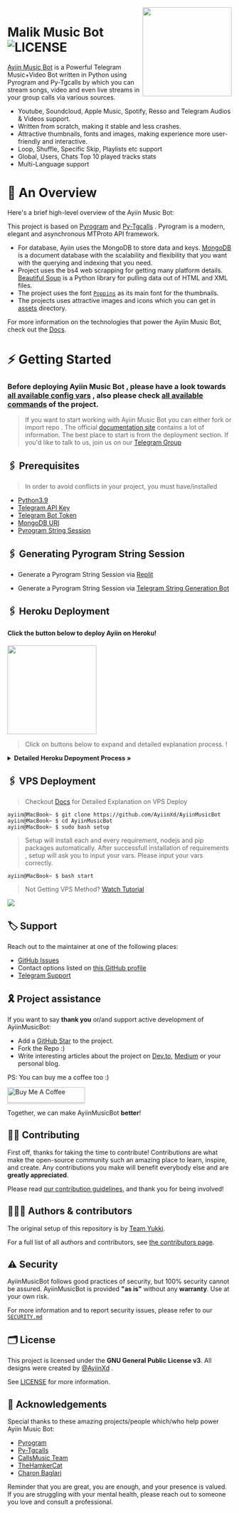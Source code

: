 <img src="https://telegra.ph/file/82caf7847b76cfbcf855a.jpg" align="right" width="200" height="200"/>

# Malik Music Bot <img src="https://img.shields.io/github/v/release/TeamYukki/YukkiMusicBot?color=black&logo=github&logoColor=black&style=social" alt="LICENSE">

[Ayiin Music Bot](https://github.com/virtualunionsex/KingMalik_musikBot) is a Powerful Telegram Music+Video Bot written in Python using Pyrogram and Py-Tgcalls by which you can stream songs, video and even live streams in your group calls via various sources.

* Youtube, Soundcloud, Apple Music, Spotify, Resso and Telegram Audios & Videos support.
* Written from scratch, making it stable and less crashes.
* Attractive thumbnails, fonts and images,  making experience more user-friendly and interactive.
* Loop, Shuffle, Specific Skip, Playlists etc support
* Global, Users, Chats Top 10 played tracks stats
* Multi-Language support


# 🔗 An Overview

Here's a brief high-level overview of the Ayiin Music Bot:

This project is based on [Pyrogram](https://github.com/pyrogram) and [Py-Tgcalls](https://github.com/pytgcalls/pytgcalls) . Pyrogram is a modern, elegant and asynchronous MTProto API framework.

* For database, Ayiin uses the MongoDB to store data and keys. [MongoDB](https://www.mongodb.com/) is a document database with the scalability and flexibility that you want with the querying and indexing that you need.
* Project uses the bs4 web scrapping for getting many platform details. [Beautiful Soup](https://www.crummy.com/software/BeautifulSoup/bs4/doc/) is a Python library for pulling data out of HTML and XML files.
* The project uses the font [`Poppins`](../assets/font.ttf) as its main font for the thumbnails.
* The projects uses attractive images and icons which you can get in [assets](../assets/) directory.

For more information on the technologies that power the Ayiin Music Bot, check out the [Docs](https://notreallyshikhar.gitbook.io/AyiinMusicBot/).



# ⚡️ Getting Started

### Before deploying Ayiin Music Bot , please have a look towards [all available config vars](../config/README.md) , also please check [all available commands](../strings/command.yml) of the project.

> If you want to start working with Ayiin Music Bot you can either fork or import repo .
> The official [documentation site](https://notreallyshikhar.gitbook.io/AyiinMusicBot/) contains a lot of information. The best place to start is from the deployment section.
> If you'd like to talk to us, join us on our [Telegram Group](https://t.me/YukkiSupport)


## 🖇 Prerequisites

> In order to avoid conflicts in your project, you must have/installed

- [Python3.9](https://www.python.org/downloads/release/python-390/)
- [Telegram API Key](https://docs.pyrogram.org/intro/setup#api-keys)
- [Telegram Bot Token](https://t.me/botfather)
- [MongoDB URI](https://telegra.ph/How-To-get-Mongodb-URI-04-06)
- [Pyrogram String Session](https://notreallyshikhar.gitbook.io/AyiinMusicBot/deployment/string-session)


## 🖇 Generating Pyrogram String Session

- Generate a Pyrogram String Session via [Replit](https://replit.com/@AyiinXd/AyiinString#main)

- Generate a Pyrogram String Session via [Telegram String Generation Bot](https://t.me/AyiinStringRobot)


## 🖇 Heroku Deployment

<h4>Click the button below to deploy Ayiin on Heroku!</h4>    
<a href="https://heroku.com/deploy?template=https://github.com/Virtualunionsex/Kingmalik_MusicBot"><img src="https://img.shields.io/badge/Deploy%20To%20Heroku-blueviolet?style=for-the-badge&logo=heroku" width="200""/></a>

> Click on buttons below to expand and  detailed explanation process. !


<details>
    <summary><b> Detailed Heroku Depoyment Process » </b></summary>

<img src="https://telegra.ph/file/672efa7b8160ed39c6e86.jpg" align="right" width="350" height="700"/>

### 🚀 Deploy Process
- Click on the deploy button above and login to your [heroku account](https://heroku.com/login) .
- Fill your values there.
- If you don't know how to get config vars : [Please refer here](../config/README.md)
- Make sure you fill correct values.
- Click on **Deploy** button.
- Please wait till the app gets deployed on heroku. Deploying can take upto **2-3 mins**..
- When your app is successfully deployed, click on **Manage App** button.


### 🚀 Booting Process
- Search for **Resources** Tab inside your app. ( Check Image for more details)
- Click on the **Pencil Icon** under resources section.
- Turn **on** the **switch** present there near pencil icon.
- Congrats your Music Bot is now **Booting**.


### 🚀 Checking Logs
- After Turning on your booting .
- Click on the **More Button** present at top right corner .
- Click on the **View Logs** button from the drop down menu.
- You check your logs there!
- Click on save button there at bottom to save your logs and forward it to us on [@AyiinXdSupport](https://t.me/AyiinXdSupport) if you face any problem

</details>

## 🖇 VPS Deployment

> Checkout [Docs](https://notreallyshikhar.gitbook.io/AyiinMusicBot/deployment/local-hosting-or-vps) for Detailed Explanation on VPS Deploy


```console
ayiin@MacBook~ $ git clone https://github.com/AyiinXd/AyiinMusicBot
ayiin@MacBook~ $ cd AyiinMusicBot
ayiin@MacBook~ $ sudo bash setup
```
> Setup will install each and every requirement, nodejs and pip packages automatically. After successfull installation of requirements , setup will ask you to input your vars.
> Please input your vars correctly.

```console
ayiin@MacBook~ $ bash start
```

> Not Getting VPS Method? [Watch Tutorial](https://t.me/TheYukki/2275)


<img src="https://telegra.ph/file/6b75b57da50ef1183fcdc.jpg" align="center">


## 🏷 Support

Reach out to the maintainer at one of the following places:

- [GitHub Issues](https://github.com/AyiinXd/AyiinMusicBot/issues/new?assignees=&labels=question&template=SUPPORT_QUESTION.md&title=support%3A+)
- Contact options listed on [this GitHub profile](https://github.com/AyiinXd)
- [Telegram Support](https://t.me/AyiinXdSupport)

## 🎗 Project assistance

If you want to say **thank you** or/and support active development of AyiinMusicBot:

- Add a [GitHub Star](https://github.com/AyiinXd/AyiinMusicBot) to the project.
- Fork the Repo :)
- Write interesting articles about the project on [Dev.to](https://dev.to/), [Medium](https://medium.com/) or your personal blog.

PS: You can buy me a coffee too :)
<p><a href="https://www.buymeacoffee.com/notreallysy" target="_blank"><img src="https://www.buymeacoffee.com/assets/img/custom_images/orange_img.png" alt="Buy Me A Coffee" style="height: 35px !important;width: 174px !important;box-shadow: 0px 3px 2px 0px rgba(190, 190, 190, 0.5) !important;-webkit-box-shadow: 0px 3px 2px 0px rgba(190, 190, 190, 0.5) !important;" ></a></p>

Together, we can make AyiinMusicBot **better**!

## ✍🏻 Contributing

First off, thanks for taking the time to contribute! Contributions are what make the open-source community such an amazing place to learn, inspire, and create. Any contributions you make will benefit everybody else and are **greatly appreciated**.

Please read [our contribution guidelines](CONTRIBUTING.md), and thank you for being involved!

## 👨🏻‍💻 Authors & contributors

The original setup of this repository is by [Team Yukki](https://github.com/AyiinXd).

For a full list of all authors and contributors, see [the contributors page](https://github.com/AyiinXd/AyiinMusicBot/contributors).

## ⚠️ Security

AyiinMusicBot follows good practices of security, but 100% security cannot be assured. AyiinMusicBot is provided **"as is"** without any **warranty**. Use at your own risk.

For more information and to report security issues, please refer to our [`SECURITY.md`](SECURITY.md)


## 🗂 License

This project is licensed under the **GNU General Public License v3**. All designs were created by [@AyiinXd](https://github.com/AyiinXd) .

See [LICENSE](../LICENSE) for more information.

## 📑 Acknowledgements

Special thanks to these amazing projects/people which/who help power Ayiin Music Bot:

- [Pyrogram](https://github.com/pyrogram/pyrogram)
- [Py-Tgcalls](https://github.com/pytgcalls/pytgcalls)
- [CallsMusic Team](https://github.com/Callsmusic)
- [TheHamkerCat](https://github.com/TheHamkerCat)
- [Charon Baglari](https://github.com/XCBv021)





Reminder that you are great, you are enough, and your presence is valued. If you are struggling with your mental health, please reach out to someone you love and consult a professional.
